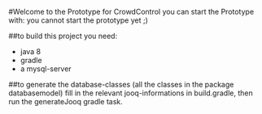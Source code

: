 #Welcome to the Prototype for CrowdControl
you can start the Prototype with: you cannot start the prototype yet ;)

##to build this project you need:
- java 8
- gradle
- a mysql-server


##to generate the database-classes (all the classes in the package databasemodel)
fill in the relevant jooq-informations in build.gradle, then run the generateJooq gradle task.